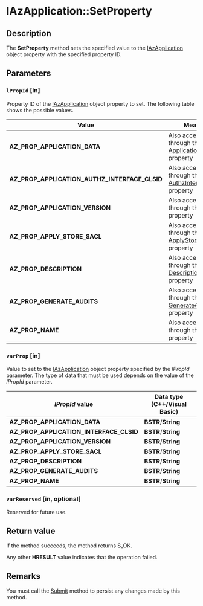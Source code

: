 # IAzApplication::SetProperty

## Description

The **SetProperty** method sets the specified value to the [IAzApplication](https://learn.microsoft.com/windows/desktop/api/azroles/nn-azroles-iazapplication) object property with the specified property ID.

## Parameters

### `lPropId` [in]

Property ID of the [IAzApplication](https://learn.microsoft.com/windows/desktop/api/azroles/nn-azroles-iazapplication) object property to set. The following table shows the possible values.

| Value | Meaning |
| --- | --- |
| **AZ_PROP_APPLICATION_DATA** | Also accessed through the [ApplicationData](https://learn.microsoft.com/windows/desktop/api/azroles/nf-azroles-iazapplication-get_applicationdata) property |
| **AZ_PROP_APPLICATION_AUTHZ_INTERFACE_CLSID** | Also accessed through the [AuthzInterfaceClsid](https://learn.microsoft.com/windows/desktop/api/azroles/nf-azroles-iazapplication-get_authzinterfaceclsid) property |
| **AZ_PROP_APPLICATION_VERSION** | Also accessed through the [Version](https://learn.microsoft.com/windows/desktop/api/azroles/nf-azroles-iazapplication-get_version) property |
| **AZ_PROP_APPLY_STORE_SACL** | Also accessed through the [ApplyStoreSacl](https://learn.microsoft.com/windows/desktop/api/azroles/nf-azroles-iazapplication-get_applystoresacl) property |
| **AZ_PROP_DESCRIPTION** | Also accessed through the [Description](https://learn.microsoft.com/windows/desktop/api/azroles/nf-azroles-iazapplication-get_description) property |
| **AZ_PROP_GENERATE_AUDITS** | Also accessed through the [GenerateAudits](https://learn.microsoft.com/windows/desktop/api/azroles/nf-azroles-iazapplication-get_generateaudits) property |
| **AZ_PROP_NAME** | Also accessed through the [Name](https://learn.microsoft.com/windows/desktop/api/azroles/nf-azroles-iazapplication-get_name) property |

### `varProp` [in]

Value to set to the [IAzApplication](https://learn.microsoft.com/windows/desktop/api/azroles/nn-azroles-iazapplication) object property specified by the *lPropId* parameter. The type of data that must be used depends on the value of the *lPropId* parameter.

| *lPropId* value | Data type (C++/Visual Basic) |
| --- | --- |
| **AZ_PROP_APPLICATION_DATA** | **BSTR**/**String** |
| **AZ_PROP_APPLICATION_INTERFACE_CLSID** | **BSTR**/**String** |
| **AZ_PROP_APPLICATION_VERSION** | **BSTR**/**String** |
| **AZ_PROP_APPLY_STORE_SACL** | **BSTR**/**String** |
| **AZ_PROP_DESCRIPTION** | **BSTR**/**String** |
| **AZ_PROP_GENERATE_AUDITS** | **BSTR**/**String** |
| **AZ_PROP_NAME** | **BSTR**/**String** |

### `varReserved` [in, optional]

Reserved for future use.

## Return value

 If the method succeeds, the method returns S_OK.

Any other **HRESULT** value indicates that the operation failed.

## Remarks

You must call the [Submit](https://learn.microsoft.com/windows/desktop/api/azroles/nf-azroles-iazapplication-submit) method to persist any changes made by this method.